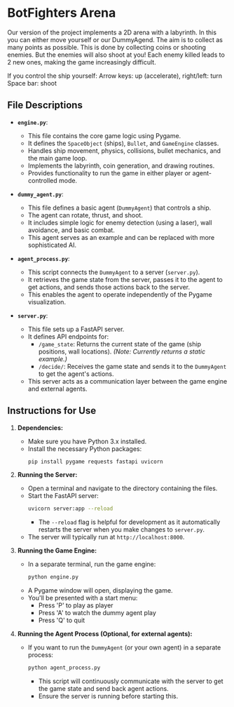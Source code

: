 # BotFighters Arena

Our version of the project implements a 2D arena with a labyrinth.
In this you can either move yourself or our DummyAgend.
The aim is to collect as many points as possible.
This is done by collecting coins or shooting enemies.
But the enemies will also shoot at you!
Each enemy killed leads to 2 new ones, making the game increasingly difficult.

If you control the ship yourself:
Arrow keys:       up (accelerate), 
                  right/left: turn
Space bar: shoot


## File Descriptions

* **`engine.py`**:
    * This file contains the core game logic using Pygame.
    * It defines the `SpaceObject` (ships), `Bullet`, and `GameEngine` classes.
    * Handles ship movement, physics, collisions, bullet mechanics, and the main game loop.
    * Implements the labyrinth, coin generation, and drawing routines.
    * Provides functionality to run the game in either player or agent-controlled mode.

* **`dummy_agent.py`**:
    * This file defines a basic agent (`DummyAgent`) that controls a ship.
    * The agent can rotate, thrust, and shoot.
    * It includes simple logic for enemy detection (using a laser), wall avoidance, and basic combat.
    * This agent serves as an example and can be replaced with more sophisticated AI.

* **`agent_process.py`**:
    * This script connects the `DummyAgent` to a server (`server.py`).
    * It retrieves the game state from the server,  passes it to the agent to get actions, and sends those actions back to the server.
    * This enables the agent to operate independently of the Pygame visualization.

* **`server.py`**:
    * This file sets up a FastAPI server.
    * It defines API endpoints for:
        * `/game_state`:  Returns the current state of the game (ship positions, wall locations).  *(Note:  Currently returns a static example.)*
        * `/decide/`:  Receives the game state and sends it to the `DummyAgent` to get the agent's actions.
    * This server acts as a communication layer between the game engine and external agents.

## Instructions for Use

1.  **Dependencies:**
    * Make sure you have Python 3.x installed.
    * Install the necessary Python packages:
        ```bash
        pip install pygame requests fastapi uvicorn
        ```

2.  **Running the Server:**
    * Open a terminal and navigate to the directory containing the files.
    * Start the FastAPI server:
        ```bash
        uvicorn server:app --reload
        ```
        * The `--reload` flag is helpful for development as it automatically restarts the server when you make changes to `server.py`.
    * The server will typically run at `http://localhost:8000`.

3.  **Running the Game Engine:**
    * In a separate terminal, run the game engine:
        ```bash
        python engine.py
        ```
    * A Pygame window will open, displaying the game.
    * You'll be presented with a start menu:
        * Press 'P' to play as player
        * Press 'A' to watch the dummy agent play
        * Press 'Q' to quit

4.  **Running the Agent Process (Optional, for external agents):**
    * If you want to run the `DummyAgent` (or your own agent) in a separate process:
        ```bash
        python agent_process.py
        ```
        * This script will continuously communicate with the server to get the game state and send back agent actions.
        * Ensure the server is running before starting this.
